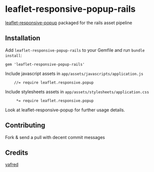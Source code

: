 # leaflet-responsive-popup-rails

[leaflet-responsive-popup](https://github.com/yafred/leaflet-responsive-popup) packaged for the rails asset pipeline

## Installation

Add `leaflet-responsive-popup-rails` to your Gemfile and run `bundle install`:

    gem 'leaflet-responsive-popup-rails'

Include javascript assets in `app/assets/javascripts/application.js`

        //= require leaflet.responsive.popup

Include stylesheets assets in `app/assets/stylesheets/application.css`

         *= require leaflet.responsive.popup

Look at leaflet-responsive-popup for further usage details.

## Contributing

Fork & send a pull with decent commit messages

## Credits

[yafred](https://github.com/yafred)
